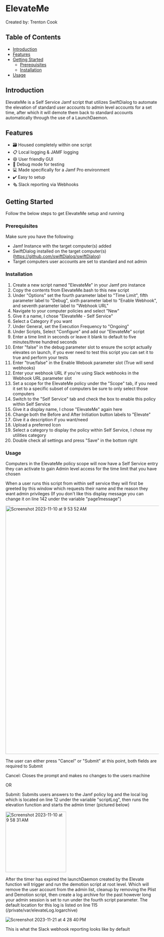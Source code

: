 # ElevateMe

Created by: Trenton Cook

## Table of Contents

- [Introduction](#introduction)
- [Features](#features)
- [Getting Started](#getting-started)
  - [Prerequisites](#prerequisites)
  - [Installation](#installation)
- [Usage](#usage)

## Introduction

ElevateMe is a Self Service Jamf script that utilizes SwiftDialog to automate the elevation of standard user accounts to admin level accounts for a set time, after which it will demote them back to standard accounts automatically through the use of a LaunchDaemon.


## Features

- 🗃️ Housed completely within one script
- 📋 Local logging & JAMF logging
- 😄 User friendly GUI
- 🔧 Debug mode for testing
- 💻 Made specifically for a Jamf Pro environment
- ✔️ Easy to setup
- 🗞️ Slack reporting via Webhooks

## Getting Started

Follow the below steps to get ElevateMe setup and running

### Prerequisites

Make sure you have the following:

- Jamf Instance with the target computer(s) added
- SwiftDialog installed on the target computer(s) (https://github.com/swiftDialog/swiftDialog)
- Target computers user accounts are set to standard and not admin

### Installation

1. Create a new script named "ElevateMe" in your Jamf pro instance
2. Copy the contents from ElevateMe.bash to this new script
4. Under "Options" set the fourth parameter label to "Time Limit", fifth parameter label to "Debug", sixth parameter label to "Enable Webhook", and seventh parameter label to "Webhook URL"
5. Navigate to your computer policies and select "New"
6. Give it a name, I chose "ElevateMe - Self Service"
7. Select a Category if you want
8. Under General, set the Execution Frequency to "Ongoing"
9. Under Scripts, Select "Configure" and add our "ElevateMe" script
10. Enter a time limit in seconds or leave it blank to default to five minutes/three hundred seconds
11. Enter "false" in the debug parameter slot to ensure the script actually elevates on launch, if you ever need to test this script you can set it to true and perform your tests
12. Enter "true/false" in the Enable Webook parameter slot (True will send webhooks)
13. Enter your webhook URL if you're using Slack webhooks in the Webhook URL parameter slot
14. Set a scope for the ElevateMe policy under the "Scope" tab, if you need it set to a specific subset of computers be sure to only select those computers
15. Switch to the "Self Service" tab and check the box to enable this policy within Self Service
16. Give it a display name, I chose "ElevateMe" again here
17. Change both the Before and After Initiation button labels to "Elevate"
18. Give it a description if you want/need
19. Upload a preferred Icon
20. Select a category to display the policy within Self Service, I chose my utilities category
21. Double check all settings and press "Save" in the bottom right

### Usage

Computers in the ElevateMe policy scope will now have a Self Service entry they can activate to gain Admin level access for the time limit that you have chosen

When a user runs this script from within self service they will first be greeted by this window which requests their name and the reason they want admin privileges (If you don't like this display message you can change it on line 142 under the variable "page1message")

<img width="815" alt="Screenshot 2023-11-10 at 9 53 52 AM" src="https://github.com/Tc00k/ElevateMe/assets/150291395/e0fd68a1-acb1-4052-a93e-843952bf1328">

The user can either press "Cancel" or "Submit" at this point, both fields are required to Submit

  Cancel: Closes the prompt and makes no changes to the users machine

  OR

  Submit: Submits users answers to the Jamf policy log and the local log which is located on line 12 under the variable "scriptLog", then runs the elevation function and starts the admin timer (pictured below)

<img width="199" alt="Screenshot 2023-11-10 at 9 58 31 AM" src="https://github.com/Tc00k/ElevateMe/assets/150291395/3de11d25-d925-4155-9bed-989806335449">

After the timer has expired the launchDaemon created by the Elevate function will trigger and run the demotion script at root level. Which will remove the user account from the admin list, cleanup by removing the Plist and Demotion script, then create a log archive for the past however long your admin session is set to run under the fourth script parameter. The default location for this log is listed on line 115 (/private/var/elevateLog.logarchive)

![Screenshot 2023-11-21 at 4 28 40 PM](https://github.com/Tc00k/ElevateMe/assets/150291395/c2f60b9a-ce85-469b-8bc7-7e7816968bfb)

This is what the Slack webhook reporting looks like by default
